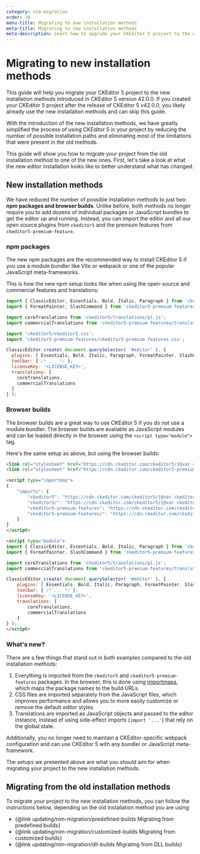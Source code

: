 ```yaml
---
category: nim-migration
order: 10
menu-title: Migrating to new installation methods
meta-title: Migrating to new installation methods
meta-description: Learn how to upgrade your CKEditor 5 project to the new installation methods.
---
```


# Migrating to new installation methods

<info-box hint>
This guide will help you migrate your CKEditor 5 project to the new installation methods introduced in CKEditor 5 version 42.0.0. If you created your CKEditor 5 project after the release of CKEditor 5 v42.0.0, you likely already use the new installation methods and can skip this guide.
</info-box>

With the introduction of the new installation methods, we have greatly simplified the process of using CKEditor 5 in your project by reducing the number of possible installation paths and eliminating most of the limitations that were present in the old methods.

This guide will show you how to migrate your project from the old installation method to one of the new ones. First, let's take a look at what the new editor installation looks like to better understand what has changed.

## New installation methods

We have reduced the number of possible installation methods to just two: **npm packages and browser builds**. Unlike before, both methods no longer require you to add dozens of individual packages or JavaScript bundles to get the editor up and running. Instead, you can import the editor and all our open source plugins from `ckeditor5` and the premium features from `ckeditor5-premium-feature`.

### npm packages

The new npm packages are the recommended way to install CKEditor 5 if you use a module bundler like Vite or webpack or one of the popular JavaScript meta-frameworks.

This is how the new npm setup looks like when using the open-source and commercial features and translations:

```js
import { ClassicEditor, Essentials, Bold, Italic, Paragraph } from 'ckeditor5';
import { FormatPainter, SlashCommand } from 'ckeditor5-premium-features';

import coreTranslations from 'ckeditor5/translations/pl.js';
import commercialTranslations from 'ckeditor5-premium-features/translations/pl.js';

import 'ckeditor5/ckeditor5.css';
import 'ckeditor5-premium-features/ckeditor5-premium-features.css';

ClassicEditor.create( document.querySelector( '#editor' ), {
  plugins: [ Essentials, Bold, Italic, Paragraph, FormatPainter, SlashCommand ],
  toolbar: { /* ... */ },
  licenseKey: '<LICENSE_KEY>',
  translations: [
    coreTranslations,
    commercialTranslations
  ]
} );
```

### Browser builds

The browser builds are a great way to use CKEditor 5 if you do not use a module bundler. The browser builds are available as JavaScript modules and can be loaded directly in the browser using the `<script type="module">` tag.

Here's the same setup as above, but using the browser builds:

```html
<link rel="stylesheet" href="https://cdn.ckeditor.com/ckeditor5/{@var ckeditor5-version}/ckeditor5.css" />
<link rel="stylesheet" href="https://cdn.ckeditor.com/ckeditor5-premium-features/{@var ckeditor5-version}/ckeditor5-premium-features.css" />

<script type="importmap">
{
	"imports": {
		"ckeditor5": "https://cdn.ckeditor.com/ckeditor5/{@var ckeditor5-version}/ckeditor5.js",
		"ckeditor5/": "https://cdn.ckeditor.com/ckeditor5/{@var ckeditor5-version}/",
		"ckeditor5-premium-features": "https://cdn.ckeditor.com/ckeditor5-premium-features/{@var ckeditor5-version}/ckeditor5-premium-features.js",
		"ckeditor5-premium-features/": "https://cdn.ckeditor.com/ckeditor5-premium-features/{@var ckeditor5-version}/"
	}
}
</script>

<script type="module">
import { ClassicEditor, Essentials, Bold, Italic, Paragraph } from 'ckeditor5';
import { FormatPainter, SlashCommand } from 'ckeditor5-premium-features';

import coreTranslations from 'ckeditor5/translations/pl.js';
import commercialTranslations from 'ckeditor5-premium-features/translations/pl.js';

ClassicEditor.create( document.querySelector( '#editor' ), {
	plugins: [ Essentials, Bold, Italic, Paragraph, FormatPainter, SlashCommand ],
	toolbar: { /* ... */ },
	licenseKey: '<LICENSE_KEY>',
	translations: [
		coreTranslations,
		commercialTranslations
	]
} );
</script>
```

### What's new?

There are a few things that stand out in both examples compared to the old installation methods:

1. Everything is imported from the `ckeditor5` and `ckeditor5-premium-features` packages. In the browser, this is done using [importmaps](https://developer.mozilla.org/en-US/docs/Web/HTML/Element/script/type/importmap), which maps the package names to the build URLs.
2. CSS files are imported separately from the JavaScript files, which improves performance and allows you to more easily customize or remove the default editor styles.
3. Translations are imported as JavaScript objects and passed to the editor instance, instead of using side-effect imports (`import '...'`) that rely on the global state.

Additionally, you no longer need to maintain a CKEditor-specific webpack configuration and can use CKEditor 5 with any bundler or JavaScript meta-framework.

The setups we presented above are what you should aim for when migrating your project to the new installation methods.

## Migrating from the old installation methods

To migrate your project to the new installation methods, you can follow the instructions below, depending on the old installation method you are using:

* {@link updating/nim-migration/predefined-builds Migrating from predefined builds}
* {@link updating/nim-migration/customized-builds Migrating from customized builds}
* {@link updating/nim-migration/dll-builds Migrating from DLL builds}
